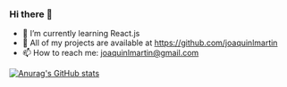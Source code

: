### Hi there 👋

- 🌱 I’m currently learning React.js
- 👯 All of my projects are available at https://github.com/joaquinlmartin
- 📫 How to reach me: joaquinlmartin@gmail.com


[![Anurag's GitHub stats](https://github-readme-stats.vercel.app/api?username=joaquinlmartin)](https://github.com/anuraghazra/github-readme-stats)
